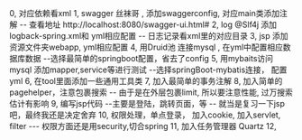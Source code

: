 0, 对应依赖看xml
1, swagger 丝袜哥 , 添加swaggerconfig, 对应main类添加注解  -- 查看地址 http://localhost:8080/swagger-ui.html#
2, log  @Slf4j  添加logback-spring.xml和 yml相应配置  -- 日志记录看xml里的对应目录
3, jsp  添加资源文件夹webapp, yml相应配置
4, 用Druid池 连接mysql , 在yml中配置相应数据库数据    --选择最简单的springboot配置，省去了config
5, 用mybaits访问mysql  添加mapper,service等进行测试  --选择springBoot-mybatis连接， 配置yml
6, 在tool里面添加一些通用工具类
7, 加入最简单的事务注解
8, 加入简单的pagehelper，注意包裹搜索 -- 由于是在外层包裹limit, 所以要注意性能, 过万搜索估计有影响
9, 编写jsp代码 --主要是登陆，跳转页面，等      -- 就当是复习一下jsp吧，最终我还是决定舍弃
10, 权限处理，单点登录， 加入cookie, 加入servlet, filter   --- 权限方面还是用security,切合spring
11, 加入任务管理器 Quartz
12, 